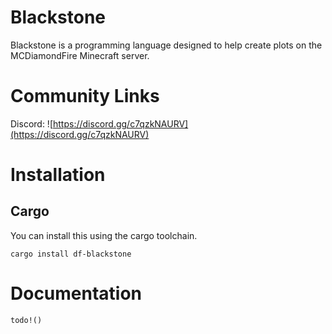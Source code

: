 # Blackstone
Blackstone is a programming language designed to help create plots on the MCDiamondFire Minecraft server.

# Community Links
Discord: ![https://discord.gg/c7qzkNAURV](https://discord.gg/c7qzkNAURV)

# Installation
## Cargo
You can install this using the cargo toolchain.
```
cargo install df-blackstone
```

# Documentation
`todo!()`